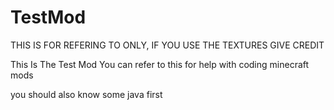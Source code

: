 # TestMod


THIS IS FOR REFERING TO ONLY, IF YOU USE THE TEXTURES GIVE CREDIT


This Is The Test Mod You can refer to this for help with coding minecraft mods

you should also know some java first
